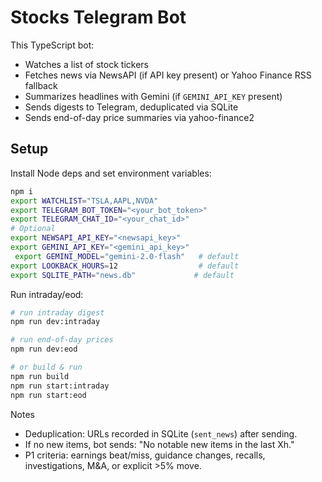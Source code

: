 # Stocks Telegram Bot

This TypeScript bot:
 - Watches a list of stock tickers
 - Fetches news via NewsAPI (if API key present) or Yahoo Finance RSS fallback
 - Summarizes headlines with Gemini (if `GEMINI_API_KEY` present)
 - Sends digests to Telegram, deduplicated via SQLite
 - Sends end-of-day price summaries via yahoo-finance2

## Setup

Install Node deps and set environment variables:
```bash
npm i
export WATCHLIST="TSLA,AAPL,NVDA"
export TELEGRAM_BOT_TOKEN="<your_bot_token>"
export TELEGRAM_CHAT_ID="<your_chat_id>"
# Optional
export NEWSAPI_API_KEY="<newsapi_key>"
export GEMINI_API_KEY="<gemini_api_key>"
 export GEMINI_MODEL="gemini-2.0-flash"   # default
export LOOKBACK_HOURS=12                  # default
export SQLITE_PATH="news.db"             # default
```
Run intraday/eod:
```bash
# run intraday digest
npm run dev:intraday

# run end-of-day prices
npm run dev:eod

# or build & run
npm run build
npm run start:intraday
npm run start:eod
```

Notes
- Deduplication: URLs recorded in SQLite (`sent_news`) after sending.
- If no new items, bot sends: "No notable new items in the last Xh."
- P1 criteria: earnings beat/miss, guidance changes, recalls, investigations, M&A, or explicit >5% move.
